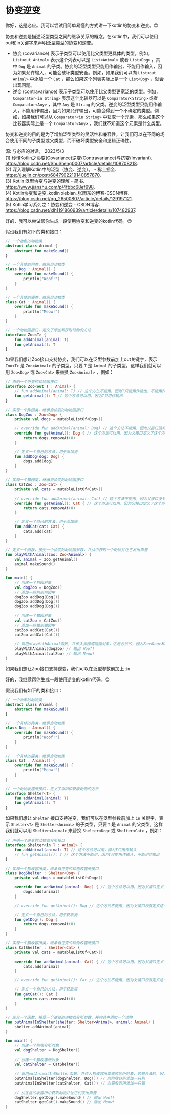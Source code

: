# 协变逆变

你好，这是必应。我可以尝试用简单易懂的方式讲一下kotlin的协变和逆变。😊

协变和逆变是描述泛型类型之间的继承关系的概念。在kotlin中，我们可以使用out和in关键字来声明泛型类型的协变和逆变。

- 协变 (covariance) 表示子类型可以使用比父类型更具体的类型。例如，`List<out Animal>` 表示这个列表可以是 `List<Animal>` 或者 `List<Dog>` ，其中 `Dog` 是 `Animal` 的子类。协变的泛型类型只能用作输出，不能用作输入，因为如果允许输入，可能会破坏类型安全。例如，如果我们可以向 `List<out Animal>` 中添加一个 `Cat` ，那么如果这个列表实际上是一个 `List<Dog>` ，就会出现问题。
- 逆变 (contravariance) 表示子类型可以使用比父类型更宽泛的类型。例如，`Comparator<in String>` 表示这个比较器可以是 `Comparator<String>` 或者 `Comparator<Any>` ，其中 `Any` 是 `String` 的父类。逆变的泛型类型只能用作输入，不能用作输出，因为如果允许输出，可能会得到一个不确定的类型。例如，如果我们可以从 `Comparator<in String>` 中获取一个元素，那么如果这个比较器实际上是一个 `Comparator<Any>` ，我们就不知道这个元素是什么类型。

协变和逆变的目的是为了增加泛型类型的灵活性和兼容性，让我们可以在不同的场合使用不同的子类型或父类型，而不破坏类型安全和逻辑正确性。

源: 与必应的对话， 2023/5/3  
(1) 秒懂Kotlin之协变(Covariance)逆变(Contravariance)与抗变(Invariant). <https://blog.csdn.net/ShuSheng0007/article/details/108708218>.  
(2) 深入理解Kotlin中的泛型（协变、逆变）。 - 稀土掘金. <https://juejin.cn/post/6847902219140857870>.  
(3) Kotlin 泛型协变与逆变的理解 - 简书. <https://www.jianshu.com/p/4fbbc68ef998>.  
(4) Kotlin协变和逆变_kotlin xiebian_张雨东的博客-CSDN博客. <https://blog.csdn.net/qq_26500807/article/details/129197121>.  
(5) Kotlin学习系列之：协变和逆变 - CSDN博客. <https://blog.csdn.net/xlh1191860939/article/details/107482937>.

好的，我可以尝试帮你生成一段使用协变和逆变的kotlin代码。😊

假设我们有如下的类和接口：

```kotlin
// 一个抽象的动物类
abstract class Animal {
    abstract fun makeSound()
}

// 一个具体的狗类，继承自动物类
class Dog : Animal() {
    override fun makeSound() {
        println("Woof!")
    }
}

// 一个具体的猫类，继承自动物类
class Cat : Animal() {
    override fun makeSound() {
        println("Meow!")
    }
}

// 一个动物园接口，定义了添加和获取动物的方法
interface Zoo<T> {
    fun addAnimal(animal: T)
    fun getAnimal(): T
}
```

如果我们想让Zoo接口支持协变，我们可以在泛型参数前加上out关键字，表示 `Zoo<T>` 是 `Zoo<Animal>` 的子类型，只要 `T` 是 `Animal` 的子类型。这样我们就可以用 `Zoo<Dog>` 或 `Zoo<Cat>` 来替换 `Zoo<Animal>` ，例如：

```kotlin
// 声明一个协变的动物园接口
interface Zoo<out T : Animal> {
    // fun addAnimal(animal: T) // 这个方法不能用，因为T只能用作输出，不能用作输入
    fun getAnimal(): T // 这个方法可以用，因为T只用作输出
}

// 实现一个狗园类，继承自协变的动物园接口
class DogZoo : Zoo<Dog> {
    private val dogs = mutableListOf<Dog>()

    // override fun addAnimal(animal: Dog) // 这个方法不能用，因为父接口没有定义这个方法
    override fun getAnimal(): Dog { // 这个方法可以用，因为父接口定义了这个方法
        return dogs.removeAt(0)
    }

    // 定义一个自己的方法，用于添加狗
    fun addDog(dog: Dog) {
        dogs.add(dog)
    }
}

// 实现一个猫园类，继承自协变的动物园接口
class CatZoo : Zoo<Cat> {
    private val cats = mutableListOf<Cat>()

    // override fun addAnimal(animal: Cat) // 这个方法不能用，因为父接口没有定义这个方法
    override fun getAnimal(): Cat { // 这个方法可以用，因为父接口定义了这个方法
        return cats.removeAt(0)
    }

    // 定义一个自己的方法，用于添加猫
    fun addCat(cat: Cat) {
        cats.add(cat)
    }
}

// 定义一个函数，接受一个协变的动物园参数，并从中获取一个动物并让它发出声音
fun playWithAnimal(zoo: Zoo<Animal>) {
    val animal = zoo.getAnimal()
    animal.makeSound()
}

fun main() {
    // 创建一个狗园对象
    val dogZoo = DogZoo()
    // 添加一些狗到狗园中
    dogZoo.addDog(Dog())
    dogZoo.addDog(Dog())
    dogZoo.addDog(Dog())
    
    // 创建一个猫园对象
    val catZoo = CatZoo()
    // 添加一些猫到猫园中
    catZoo.addCat(Cat())
    catZoo.addCat(Cat())
    
    // 调用playWithAnimal函数，并传入狗园或猫园对象，这是合法的，因为Zoo<Dog>和Zoo<Cat>都是Zoo<Animal>的子类型
    playWithAnimal(dogZoo) // 输出 Woof!
    playWithAnimal(catZoo) // 输出 Meow!
}
```

如果我们想让Zoo接口支持逆变，我们可以在泛型参数前加上 `in`

好的，我继续帮你生成一段使用逆变的kotlin代码。😊

假设我们有如下的类和接口：

```kotlin
// 一个抽象的动物类
abstract class Animal {
    abstract fun makeSound()
}

// 一个具体的狗类，继承自动物类
class Dog : Animal() {
    override fun makeSound() {
        println("Woof!")
    }
}

// 一个具体的猫类，继承自动物类
class Cat : Animal() {
    override fun makeSound() {
        println("Meow!")
    }
}

// 一个动物收容所接口，定义了添加和获取动物的方法
interface Shelter<T> {
    fun addAnimal(animal: T)
    fun getAnimal(): T
}
```

如果我们想让 `Shelter` 接口支持逆变，我们可以在泛型参数前加上 `in` 关键字，表示 `Shelter<T>` 是 `Shelter<Animal>` 的子类型，只要 `T` 是 `Animal` 的父类型。这样我们就可以用 `Shelter<Animal>` 来替换 `Shelter<Dog>` 或 `Shelter<Cat>` ，例如：

```kotlin
// 声明一个逆变的动物收容所接口
interface Shelter<in T : Animal> {
    fun addAnimal(animal: T) // 这个方法可以用，因为T只用作输入
    // fun getAnimal(): T // 这个方法不能用，因为T只能用作输入，不能用作输出
}

// 实现一个狗收容所类，继承自逆变的动物收容所接口
class DogShelter : Shelter<Dog> {
    private val dogs = mutableListOf<Dog>()

    override fun addAnimal(animal: Dog) { // 这个方法可以用，因为父接口定义了这个方法
        dogs.add(animal)
    }

    // override fun getAnimal(): Dog // 这个方法不能用，因为父接口没有定义这个方法

    // 定义一个自己的方法，用于获取狗
    fun getDog(): Dog {
        return dogs.removeAt(0)
    }
}

// 实现一个猫收容所类，继承自逆变的动物收容所接口
class CatShelter : Shelter<Cat> {
    private val cats = mutableListOf<Cat>()

    override fun addAnimal(animal: Cat) { // 这个方法可以用，因为父接口定义了这个方法
        cats.add(animal)
    }

    // override fun getAnimal(): Cat // 这个方法不能用，因为父接口没有定义这个方法

    // 定义一个自己的方法，用于获取猫
    fun getCat(): Cat {
        return cats.removeAt(0)
    }
}

// 定义一个函数，接受一个逆变的动物收容所参数，并向其中添加一个动物
fun putAnimalInShelter(shelter: Shelter<Animal>, animal: Animal) {
    shelter.addAnimal(animal)
}

fun main() {
    // 创建一个狗收容所对象
    val dogShelter = DogShelter()
    
    // 创建一个猫收容所对象
    val catShelter = CatShelter()
    
    // 调用putAnimalInShelter函数，并传入狗收容所或猫收容所对象，这是合法的，因为Shelter<Dog>和Shelter<Cat>都是Shelter<Animal>的子类型
    putAnimalInShelter(dogShelter, Dog()) // 向狗收容所添加一只狗
    putAnimalInShelter(catShelter, Cat()) // 向猫收容所添加一只猫
    
    // 从各自的收容所中获取动物并让它们发出声音
    dogShelter.getDog().makeSound() // 输出 Woof!
    catShelter.getCat().makeSound() // 输出 Meow!
}
```
